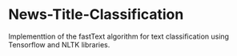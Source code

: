 # News-Title-Classification

Implementtion of the fastText algorithm for text classification using Tensorflow and NLTK libraries.

